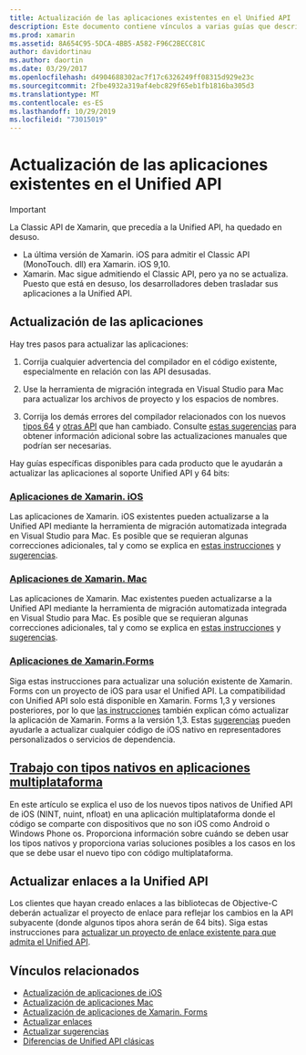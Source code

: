 ```yaml
---
title: Actualización de las aplicaciones existentes en el Unified API
description: Este documento contiene vínculos a varias guías que describen cómo actualizar las aplicaciones de Xamarin al Unified API. Se describen las aplicaciones de Xamarin. iOS, las aplicaciones de Xamarin. Mac. Aplicaciones de Xamarin. Forms, tipos nativos en aplicaciones multiplataforma y proyectos de enlace.
ms.prod: xamarin
ms.assetid: 8A654C95-5DCA-4BB5-A582-F96C2BECC81C
author: davidortinau
ms.author: daortin
ms.date: 03/29/2017
ms.openlocfilehash: d4904688302ac7f17c6326249ff08315d929e23c
ms.sourcegitcommit: 2fbe4932a319af4ebc829f65eb1fb1816ba305d3
ms.translationtype: MT
ms.contentlocale: es-ES
ms.lasthandoff: 10/29/2019
ms.locfileid: "73015019"
---
```

# <a name="updating-existing-apps-to-the-unified-api"></a>Actualización de las aplicaciones existentes en el Unified API

> [!IMPORTANT]
> La Classic API de Xamarin, que precedía a la Unified API, ha quedado en desuso.
>
> - La última versión de Xamarin. iOS para admitir el Classic API (MonoTouch. dll) era Xamarin. iOS 9,10.
> - Xamarin. Mac sigue admitiendo el Classic API, pero ya no se actualiza. Puesto que está en desuso, los desarrolladores deben trasladar sus aplicaciones a la Unified API.

## <a name="how-to-update-your-apps"></a>Actualización de las aplicaciones

Hay tres pasos para actualizar las aplicaciones:

1. Corrija cualquier advertencia del compilador en el código existente, especialmente en relación con las API desusadas.

2. Use la herramienta de migración integrada en Visual Studio para Mac para actualizar los archivos de proyecto y los espacios de nombres.

3. Corrija los demás errores del compilador relacionados con los nuevos [tipos 64](~/cross-platform/macios/nativetypes.md) y [otras API](~/cross-platform/macios/unified/overview.md#deprecated-typos) que han cambiado. Consulte [estas sugerencias](~/cross-platform/macios/unified/updating-tips.md) para obtener información adicional sobre las actualizaciones manuales que podrían ser necesarias.

Hay guías específicas disponibles para cada producto que le ayudarán a actualizar las aplicaciones al soporte Unified API y 64 bits:

### <a name="xamarinios-appscross-platformmaciosunifiedupdating-ios-appsmd"></a>[Aplicaciones de Xamarin. iOS](~/cross-platform/macios/unified/updating-ios-apps.md)

Las aplicaciones de Xamarin. iOS existentes pueden actualizarse a la Unified API mediante la herramienta de migración automatizada integrada en Visual Studio para Mac. Es posible que se requieran algunas correcciones adicionales, tal y como se explica en [estas instrucciones](~/cross-platform/macios/unified/updating-ios-apps.md) y [sugerencias](~/cross-platform/macios/unified/updating-tips.md).

### <a name="xamarinmac-appscross-platformmaciosunifiedupdating-mac-appsmd"></a>[Aplicaciones de Xamarin. Mac](~/cross-platform/macios/unified/updating-mac-apps.md)

Las aplicaciones de Xamarin. Mac existentes pueden actualizarse a la Unified API mediante la herramienta de migración automatizada integrada en Visual Studio para Mac. Es posible que se requieran algunas correcciones adicionales, tal y como se explica en [estas instrucciones](~/cross-platform/macios/unified/updating-mac-apps.md) y [sugerencias](~/cross-platform/macios/unified/updating-tips.md).

### <a name="xamarinforms-appscross-platformmaciosunifiedupdating-xamarin-forms-appsmd"></a>[Aplicaciones de Xamarin.Forms](~/cross-platform/macios/unified/updating-xamarin-forms-apps.md)

Siga estas instrucciones para actualizar una solución existente de Xamarin. Forms con un proyecto de iOS para usar el Unified API. La compatibilidad con Unified API solo está disponible en Xamarin. Forms 1,3 y versiones posteriores, por lo que [las instrucciones](~/cross-platform/macios/unified/updating-xamarin-forms-apps.md) también explican cómo actualizar la aplicación de Xamarin. Forms a la versión 1,3. Estas [sugerencias](~/cross-platform/macios/unified/updating-tips.md) pueden ayudarle a actualizar cualquier código de iOS nativo en representadores personalizados o servicios de dependencia.

## <a name="working-with-native-types-in-cross-platform-appscross-platformmaciosnativetypesmd"></a>[Trabajo con tipos nativos en aplicaciones multiplataforma](~/cross-platform/macios/nativetypes.md)

En este artículo se explica el uso de los nuevos tipos nativos de Unified API de iOS (NINT, nuint, nfloat) en una aplicación multiplataforma donde el código se comparte con dispositivos que no son iOS como Android o Windows Phone os. Proporciona información sobre cuándo se deben usar los tipos nativos y proporciona varias soluciones posibles a los casos en los que se debe usar el nuevo tipo con código multiplataforma.

## <a name="update-bindings-to-the-unified-api"></a>Actualizar enlaces a la Unified API

Los clientes que hayan creado enlaces a las bibliotecas de Objective-C deberán actualizar el proyecto de enlace para reflejar los cambios en la API subyacente (donde algunos tipos ahora serán de 64 bits).
Siga estas instrucciones para [actualizar un proyecto de enlace existente para que admita el Unified API](~/cross-platform/macios/unified/update-binding.md).

## <a name="related-links"></a>Vínculos relacionados

- [Actualización de aplicaciones de iOS](~/cross-platform/macios/unified/updating-ios-apps.md)
- [Actualización de aplicaciones Mac](~/cross-platform/macios/unified/updating-mac-apps.md)
- [Actualización de aplicaciones de Xamarin. Forms](~/cross-platform/macios/unified/updating-xamarin-forms-apps.md)
- [Actualizar enlaces](~/cross-platform/macios/unified/update-binding.md)
- [Actualizar sugerencias](~/cross-platform/macios/unified/updating-tips.md)
- [Diferencias de Unified API clásicas](https://github.com/xamarin/release-notes-archive/blob/master/release-notes/ios/api_changes/classic-vs-unified-8.6.0/index.md)
